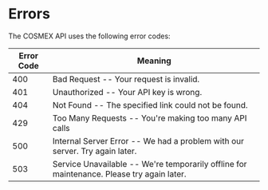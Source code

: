 # Errors
<!---->
<!--<aside class="notice">-->
<!--This error section is stored in a separate file in <code>includes/_errors.md</code>. Slate allows you to optionally separate out your docs into many files...just save them to the <code>includes</code> folder and add them to the top of your <code>index.md</code>'s frontmatter. Files are included in the order listed.-->
<!--</aside>-->

The COSMEX API uses the following error codes:


Error Code | Meaning
---------- | -------
400	| Bad Request -- Your request is invalid.
401	| Unauthorized -- Your API key is wrong.
404	| Not Found -- The specified link could not be found.
429	| Too Many Requests -- You're making too many API calls
500	| Internal Server Error -- We had a problem with our server. Try again later.
503	| Service Unavailable -- We're temporarily offline for maintenance. Please try again later.
